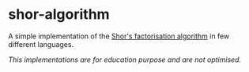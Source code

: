 # shor-algorithm

A simple implementation of the [Shor's factorisation algorithm](https://en.wikipedia.org/wiki/Shor%27s_algorithm) in few different languages.

*This implementations are for education purpose and are not optimised.*
